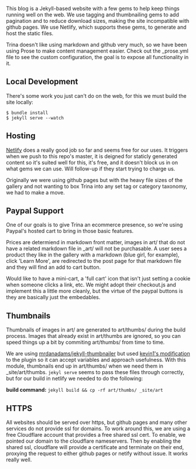 This blog is a Jekyll-based website with a few gems to help keep things running well on the web. We use tagging and thumbnailing gems to add pagination and to reduce download sizes, making the site incompatible with github pages. We use Netlify, which supports these gems, to generate and host the static files. 

Trina doesn't like using markdown and github very much, so we have been using Prose to make content management easier. Check out the _prose.yml file to see the custom configuration, the goal is to expose all functionality in it.

## Local Development

There's some work you just can't do on the web, for this we must build the site locally:

```
$ bundle install
$ jekyll serve --watch
```

## Hosting
[Netlify](https://app.netlify.com/sites/trinaisartsy/) does a really good job so far and seems free for our uses. It triggers when we push to this repo's master, it is deigned for staticly generated content so it's suited well for this, it's free, and it doesn't block us in on what gems we can use. Will follow-up if they start trying to charge us. 

Originally we were using github pages but with the heavy file sizes of the gallery and not wanting to box Trina into any set tag or category taxonomy, we had to make a move.  

## Paypal Support

One of our goals is to give Trina an ecommerce presence, so we're using Paypal's hosted cart to bring in those basic features.

Prices are determiend in markdown front matter, images in art/ that do not have a related markdown file in _art/ will not be purchasable. A user sees a product they like in the gallery with a markdown (blue girl, for example), click 'Learn More', are redirected to the post page for that markdown file and they will find an add to cart button.

Would like to have a mini-cart, a 'full cart' icon that isn't just setting a cookie when someone clicks a link, etc. We might adopt their checkout.js and implement this a little more cleanly, but the virtue of the paypal buttons is they are basically just the embedables. 

## Thumbnails

Thumbnails of images in art/ are generated to art/thumbs/ during the build process. Images that already exist in art/thumbs are ignored, so you can speed things up a bit by commiting art/thumbs/ from time to time. 

We are using [mrdanadams/jekyll-thumbnailer](https://github.com/mrdanadams/jekyll-thumbnailer) but used [kevin1's modification](https://github.com/kevin1/jekyll-thumbnailer/blob/master/thumbnail.rb) to the plugin so it can accept variables and approach usefulness. With this module, thumbnails end up in art/thumbs/ when we need them in _site/art/thumbs. `jekyl serve` seems to pass these files through correctly, but for our build in netlify we needed to do the following:

**build command:** `jekyll build && cp -rf art/thumbs/ _site/art`

## HTTPS

All websites should be served over https, but github pages and many other services do not provide ssl for domains. To work around this, we are using a free Cloudflare account that provides a free shared ssl cert. To enable, we pointed our domain to the cloudflare nameservers. Then by enabling the shared ssl, cloudflare will provide a certificate and terminate on their end, proxying the request to either github pages or netify without issue. It works really well.

